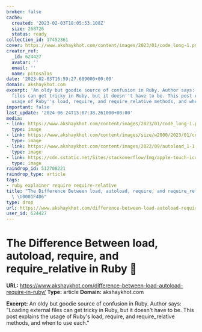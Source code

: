 ```yaml
---
broken: false
cache:
  created: '2023-02-03T18:05:53.108Z'
  size: 268726
  status: ready
collection_id: 17452361
cover: https://www.akshaykhot.com/content/images/2023/01/code_long-1.png
creator_ref:
  _id: 624427
  avatar: ''
  email: ''
  name: pitosalas
date: '2023-02-03T16:59:27.689000+00:00'
domain: akshaykhot.com
excerpt: 'An oldy but goodie source of confusion in Ruby. Author says: "Loading external
  files can get tricky in Ruby, but it doesn''t have to be. This post explains the
  usage of Ruby''s load, require, and require_relative methods, and when to use each."'
important: false
last_update: '2024-06-24T15:07:38.261000+00:00'
media:
- link: https://www.akshaykhot.com/content/images/2023/01/code_long-1.png
  type: image
- link: https://www.akshaykhot.com/content/images/size/w2000/2023/01/code_long-1.png
  type: image
- link: https://www.akshaykhot.com/content/images/2022/09/autoload_1-1.png
  type: image
- link: https://cdn.sstatic.net/Sites/stackoverflow/Img/apple-touch-icon@2.png?v=73d79a89bded
  type: image
raindrop_id: 512708221
raindrop_type: article
tags:
- ruby explainer require require-relative
title: "The Difference Between load, autoload, require, and require_relative in Ruby\
  \ \U0001F4D6"
type: drop
url: https://www.akshaykhot.com/difference-between-load-autoload-require-in-ruby/
user_id: 624427
---
```


# The Difference Between load, autoload, require, and require_relative in Ruby 📖

**URL:** https://www.akshaykhot.com/difference-between-load-autoload-require-in-ruby/
**Type:** article
**Domain:** akshaykhot.com

**Excerpt:** An oldy but goodie source of confusion in Ruby. Author says: "Loading external files can get tricky in Ruby, but it doesn't have to be. This post explains the usage of Ruby's load, require, and require_relative methods, and when to use each."
